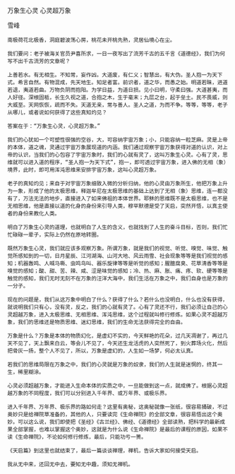 万象生心灵 心灵超万象

雪峰


    南极荷花北极香，洞庭碧波荡心房，桃花未开桃先熟，灵居仙境心在尘。

    我们要问：老子被海关官员尹喜所求，一日一夜写出了流芳千古的五千言《道德经》，我们为何写不出千古流芳的文章呢？

    上善若水。有无相生。不知常，妄作凶。大道废，有仁义；智慧出，有大伪。圣人抱一为天下式。希言自然。有物混成，先天地生。知足者富。前识者，道之华，而愚之始。明道若昧，进道若退，夷道若曲。万物负阴而抱阳。为学日益，为道日损。见小曰明，守柔曰强。大道甚夷，而人好径。深根固柢，长生久视之道，合抱之木，生于毫末；九层之台，起于垒土。民不畏威，则大威至。天网恢恢，疏而不失。天道无亲，常与善人。圣人之道，为而不争。等等，等等，老子从哪儿，或者说如何获得了这些真知灼见？

    答案在于：“万象生心灵，心灵超万象。”

    我们的心犹如一个可塑性很强的空谷，大，可容纳宇宙万象；小，只能容纳一粒芝麻。灵是上帝的本体，道之魂，灵通过宇宙万象展现道的内涵。我们通过观察宇宙万象获得对道的认识，对上帝的认识，当我们的心包容了宇宙万象时，我们的心就有灵了，这叫万象生心灵。心有了灵，思维就可以进入道的程序，“圣人抱一为天下式”，抱一，即可透过宇宙万象，进入佛的无相（象）境界，此时，即可用浑沌思维来安排宇宙万象，这叫心灵超万象。

    老子的真知灼见；来自于对宇宙万象细致入微的分析归纳，他的心灵由万象所生，他把万象上升为一象，形成了他的太极思维，释迦牟尼在太极思维的基础上达到了无相（象）思维，连一都没有了，万法无法的地步，直接进入了如来佛祖的本体世界。耶稣的思维既不是太极思维，也不是无相思维，他是直接以道的化身的身份来引导人类，穆罕默德是受了天启，突然开悟，以真主使者的身份来教化人类。

    明白了万象生心灵的道理，也就明白了人生的含义，也就找到了人生的奋斗目标，否则，我们忙忙碌碌一辈子，实际上仍然在原地转圈。

    既然万象生心灵，我们就应该多观察万象。所谓万象，就是我们的视觉、听觉、嗅觉、味觉、触觉所感知到的一切，日月星辰、江河湖海、山河大地、风云雨雪、社会现象等等是我们视觉的感知；机器轰鸣、人喊马嘶、虫鸣鸟叫、器乐旋律等等是听觉的感知；腥膻腐臭、花草清香等等是嗅觉的感知；酸、甜、苦、辣、咸、涩是味觉的感知；冷、热、麻、胀、痛、疼、软、硬等等是触觉的感知，我们无时无刻不在万象的汪洋大海中，我们生活在万象之中，我们自身也是万象的一分子。

    现在的问题是，我们从这万象中明白了什么？获得了什么？若什么也没明白，什么也没有获得，就说明我们只有心，没有灵，反之，我们的心就有灵了。心有了灵还不行，我们必须让自己的心灵超越万象，进入太极思维、无相思维、浑沌思维，这个过程就叫修行修炼。如果心灵不超越万象，我们的思维还是物质思维、迷幻思维，我们的生命无法获得完全的自由。

    万象是什么？万象是本体的物质幻化，是虚幻不实的，今天鲜艳的花朵，过几天凋谢了，再过几天不见了，天上飘来白云，等会儿不见了，今天还生龙活虎的人突然死了，到火葬场火化，然后把骨灰一扬，整个人不见了，所以，万象是虚幻的，人生如一场梦，何必太认真。

    若我们的思维局限在万象之中，我们的心灵就是万象的奴隶，我们的人生就是迷惘的，终其一生，稀里糊涂。

    心灵必须超越万象，才能进入生命本体的实质之中，一旦能做到这一点，就成佛了。根据心灵超越万象的不同程度，我们可以分别进入千年界、或万年界、或极乐界。

    进入千年界、万年界、极乐界的路如何走？这里有奥秘，这奥秘就像一张纸，很容易捅破，不过奥妙只是给禅院草准备的，其他的人，只要读完《生命禅院》的全部文章，很容易悟出这个奥妙。可以这么说，我们即使把《圣经》《古兰经》、佛经、《道德经》全部读熟，把科学的最新成果全部掌握，也难以掌握这个奥妙，这就是为什么说《生命禅院》是最后的课程的原因，如果不读《生命禅院》，不论如何修行修炼，最后，只能功亏一篑。

    《天启篇》到这里也就结束了，最后一篇谈谈禅理，禅机，告诉大家如何接受天启。

    我从无中来，还回无中去，要知无中趣，须知无禅机。



